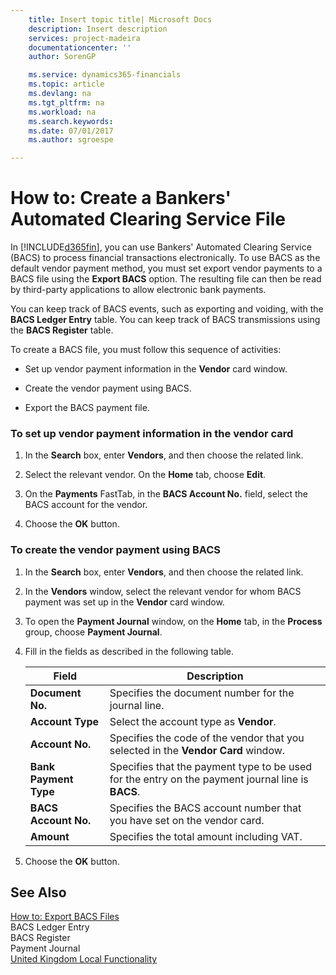 ```yaml
---
    title: Insert topic title| Microsoft Docs
    description: Insert description
    services: project-madeira
    documentationcenter: ''
    author: SorenGP

    ms.service: dynamics365-financials
    ms.topic: article
    ms.devlang: na
    ms.tgt_pltfrm: na
    ms.workload: na
    ms.search.keywords:
    ms.date: 07/01/2017
    ms.author: sgroespe

---
```

# How to: Create a Bankers&#39; Automated Clearing Service File
In [!INCLUDE[d365fin](../../includes/d365fin_md.md)], you can use Bankers' Automated Clearing Service (BACS) to process financial transactions electronically. To use BACS as the default vendor payment method, you must set export vendor payments to a BACS file using the **Export BACS** option. The resulting file can then be read by third-party applications to allow electronic bank payments.  
  
 You can keep track of BACS events, such as exporting and voiding, with the **BACS Ledger Entry** table. You can keep track of BACS transmissions using the **BACS Register** table.  
  
 To create a BACS file, you must follow this sequence of activities:  
  
-   Set up vendor payment information in the **Vendor**  card window.  
  
-   Create the vendor payment using BACS.  
  
-   Export the BACS payment file.  
  
### To set up vendor payment information in the vendor card  
  
1.  In the **Search** box, enter **Vendors**, and then choose the related link.  
  
2.  Select the relevant vendor. On the **Home** tab, choose **Edit**.  
  
3.  On the **Payments** FastTab, in the **BACS Account No.** field, select the BACS account for the vendor.  
  
4.  Choose the **OK** button.  
  
### To create the vendor payment using BACS  
  
1.  In the **Search** box, enter **Vendors**, and then choose the related link.  
  
2.  In the **Vendors** window, select the relevant vendor for whom BACS payment was set up in the **Vendor** card window.  
  
3.  To open the **Payment Journal** window, on the **Home** tab, in the **Process** group, choose **Payment Journal**.  
  
4.  Fill in the fields as described in the following table.  
  
    |Field|Description|  
    |---------------------------------|---------------------------------------|  
    |**Document No.**|Specifies the document number for the journal line.|  
    |**Account Type**|Select the account type as **Vendor**.|  
    |**Account No.**|Specifies the code of the vendor that you selected in the **Vendor Card** window.|  
    |**Bank Payment Type**|Specifies that the payment type to be used for the entry on the payment journal line is **BACS**.|  
    |**BACS Account No.**|Specifies the BACS account number that you have set on the vendor card.|  
    |**Amount**|Specifies the total amount including VAT.|  
  
5.  Choose the **OK** button.  
  
## See Also  
 [How to: Export BACS Files](how-to-export-bacs-files.md)   
 BACS Ledger Entry   
 BACS Register   
 Payment Journal   
 [United Kingdom Local Functionality](united-kingdom-local-functionality.md)